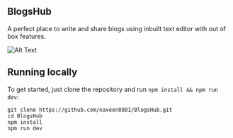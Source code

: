 ## BlogsHub
A perfect place to write and share blogs using inbuilt text editor with out of box features.

![Alt Text](https://github.com/naveen8801/BlogsHub/blob/main/Assets/BlogsHub.gif)

## Running locally
To get started, just clone the repository and run `npm install && npm run dev`:

    git clone https://github.com/naveen8801/BlogsHub.git
    cd BlogsHub
    npm install
    npm run dev